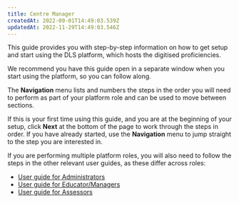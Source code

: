 ```yaml
---
title: Centre Manager
createdAt: 2022-09-01T14:49:03.539Z
updatedAt: 2022-11-29T14:49:03.546Z
---
```

This guide provides you with step-by-step information on how to get setup and start using the DLS platform, which hosts the digitised proficiencies.  

We recommend you have this guide open in a separate window when you start using the platform, so you can follow along.  

The **Navigation** menu lists and numbers the steps in the order you will need to perform as part of your platform role and can be used to move between sections.  

If this is your first time using this guide, and you are at the beginning of your setup, click **Next** at the bottom of the page to work through the steps in order. If you have already started, use the **Navigation** menu to jump straight to the step you are interested in. 

If you are performing multiple platform roles, you will also need to follow the steps in the other relevant user guides, as these differ across roles:

- [User guide for Administrators](/user-guide/administrator)
- [User guide for Educator/Managers](/user-guide/educator)
- [User guide for Assessors](/user-guide/assessor)